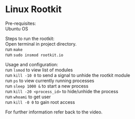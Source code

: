 # Linux Rootkit

Pre-requisites:<br />
Ubuntu OS

Steps to run the rootkit:<br />
Open terminal in project directory.<br />
run `make`<br />
run `sudo insmod rootkit.io`

Usage and configuration:<br />
run `lsmod` to view list of modules<br />
run `kill -10 0` to send a signal to unhide the rootkit module<br />
run `ps` to view currently running processes<br />
run `sleep 1000 &` to start a new process<br />
run `kill -20 <process_id>` to hide/unhide the process<br />
run `whoami` to get user<br />
run `kill -0 0` to gain root access

For further information refer back to the video.

